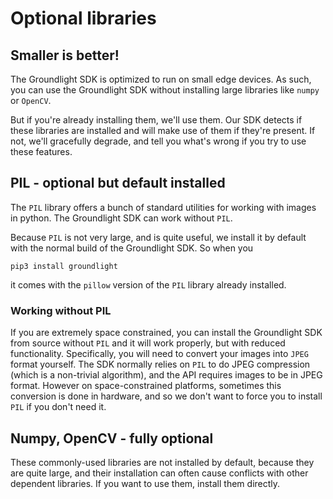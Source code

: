 # Optional libraries

## Smaller is better!

The Groundlight SDK is optimized to run on small edge devices. As such, you can use the Groundlight SDK without
installing large libraries like `numpy` or `OpenCV`.

But if you're already installing them, we'll use them. Our SDK detects if these libraries are installed
and will make use of them if they're present. If not, we'll gracefully degrade, and tell you what's
wrong if you try to use these features.

## PIL - optional but default installed

The `PIL` library offers a bunch of standard utilities for working with images in python.  The Groundlight SDK can work without `PIL`.

Because `PIL` is not very large, and is quite useful, we install it by default with the normal build of the Groundlight SDK.  So when you 

``` shell
pip3 install groundlight
```

it comes with the `pillow` version of the `PIL` library already installed.

### Working without PIL

If you are extremely space constrained, you can install the Groundlight SDK from source without `PIL` and it will work properly, but with reduced functionality.
Specifically, you will need to convert your images into `JPEG` format yourself.  The SDK normally relies on `PIL` to do JPEG compression (which is a non-trivial algorithm), and the API requires images to be in JPEG format.  However on space-constrained platforms, sometimes this conversion is done in hardware, and so we don't want to force you to install `PIL` if you don't need it.

## Numpy, OpenCV - fully optional

These commonly-used libraries are not installed by default, because they are quite large, and their installation can often cause conflicts with other dependent libraries.  If you want to use them, install them directly.
